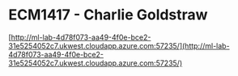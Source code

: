 # ECM1417 - Charlie Goldstraw
[http://ml-lab-4d78f073-aa49-4f0e-bce2-31e5254052c7.ukwest.cloudapp.azure.com:57235/](http://ml-lab-4d78f073-aa49-4f0e-bce2-31e5254052c7.ukwest.cloudapp.azure.com:57235/)
